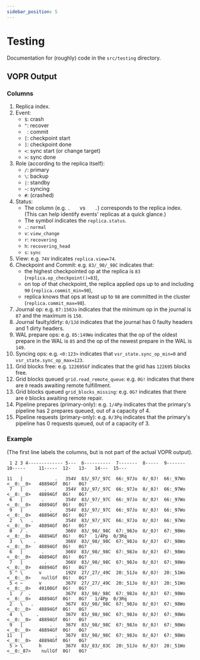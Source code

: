```yaml
---
sidebar_position: 5
---
```


# Testing

Documentation for (roughly) code in the `src/testing` directory.

## VOPR Output

### Columns

1. Replica index.
2. Event:
    - `$`: crash
    - `^`: recover
    - ` `: commit
    - `[`: checkpoint start
    - `]`: checkpoint done
    - `<`: sync start (or change target)
    - `>`: sync done
3. Role (according to the replica itself):
    - `/`: primary
    - `\`: backup
    - `|`: standby
    - `~`: syncing
    - `#`: (crashed)
4. Status:
    - The column (e.g. `.   ` vs `   .`) corresponds to the replica index. (This can help identify events' replicas at a quick glance.)
    - The symbol indicates the `replica.status`.
    - `.`: `normal`
    - `v`: `view_change`
    - `r`: `recovering`
    - `h`: `recovering_head`
    - `s`: `sync`
5. View: e.g. `74V` indicates `replica.view=74`.
6. Checkpoint and Commit: e.g. `83/_90/_98C` indicates that:
   - the highest checkpointed op at the replica is `83` (`replica.op_checkpoint()=83`),
   - on top of that checkpoint, the replica applied ops up to and including `90` (`replica.commit_min=90`),
   - replica knows that ops at least up to `98` are committed in the cluster (`replica.commit_max=98`).
7. Journal op: e.g. `87:150Jo` indicates that the minimum op in the journal is `87` and the maximum is `150`.
8. Journal faulty/dirty: `0/1Jd` indicates that the journal has 0 faulty headers and 1 dirty headers.
9. WAL prepare ops: e.g. `85:149Wo` indicates that the op of the oldest prepare in the WAL is `85` and the op of the newest prepare in the WAL is `149`.
10. Syncing ops: e.g. `<0:123>` indicates that `vsr_state.sync_op_min=0` and `vsr_state.sync_op_max=123`.
11. Grid blocks free: e.g. `122695Gf` indicates that the grid has `122695` blocks free.
12. Grid blocks queued `grid.read_remote_queue`: e.g. `0G!` indicates that there are `0` reads awaiting remote fulfillment.
13. Grid blocks queued `grid_blocks_missing`: e.g. `0G?` indicates that there are `0` blocks awaiting remote repair.
14. Pipeline prepares (primary-only): e.g. `1/4Pp` indicates that the primary's pipeline has 2 prepares queued, out of a capacity of 4.
15. Pipeline requests (primary-only): e.g. `0/3Pq` indicates that the primary's pipeline has 0 requests queued, out of a capacity of 3.

### Example

(The first line labels the columns, but is not part of the actual VOPR output).

```
 1 2 3 4------------- 5---  6----------  7-------  8-----  9------- 10-----     11-----  12-   13-   14---  15---

11   |            .   354V  83/_97/_97C  66:_97Jo  0/_0J!  66:_97Wo <__0:__0>   48894Gf  0G!   0G?
 7   |        .       354V  83/_97/_97C  66:_97Jo  0/_0J!  66:_97Wo <__0:__0>   48894Gf  0G!   0G?
 6   |       .        354V  83/_97/_97C  66:_97Jo  0/_0J!  66:_97Wo <__0:__0>   48894Gf  0G!   0G?
 9   |          .     354V  83/_97/_97C  66:_97Jo  0/_0J!  66:_97Wo <__0:__0>   48894Gf  0G!   0G?
 2   \   .            354V  83/_97/_97C  66:_97Jo  0/_0J!  66:_97Wo <__0:__0>   48894Gf  0G!   0G?
 0   / .              366V  83/_98/_98C  67:_98Jo  0/_0J!  67:_98Wo <__0:__0>   48894Gf  0G!   0G?   1/4Pp  0/3Rq
 3   \    .           366V  83/_98/_98C  67:_98Jo  0/_0J!  67:_98Wo <__0:__0>   48894Gf  0G!   0G?
 6   |       .        366V  83/_98/_98C  67:_98Jo  0/_0J!  67:_98Wo <__0:__0>   48894Gf  0G!   0G?
 7   |        .       366V  83/_98/_98C  67:_98Jo  0/_0J!  67:_98Wo <__0:__0>   48894Gf  0G!   0G?
 5 ^ \      v         192V  27/_27/_49C  20:_51Jo  0/_0J!  20:_51Wo <__0:__0>    nullGf  0G!   0G?
 5 < ~      v         367V  27/_27/_49C  20:_51Jo  0/_0J!  20:_51Wo <__0:__0>   49108Gf  0G!   0G?
 1   /  .             367V  83/_98/_98C  67:_98Jo  0/_0J!  67:_98Wo <__0:__0>   48894Gf  0G!   0G?   1/4Pp  0/3Rq
 2   \   .            367V  83/_98/_98C  67:_98Jo  0/_0J!  67:_98Wo <__0:__0>   48894Gf  0G!   0G?
 4   \     .          367V  83/_98/_98C  67:_98Jo  0/_0J!  67:_98Wo <__0:__0>   48894Gf  0G!   0G?
 9   |          .     367V  83/_98/_98C  67:_98Jo  0/_0J!  67:_98Wo <__0:__0>   48894Gf  0G!   0G?
11   |            .   367V  83/_98/_98C  67:_98Jo  0/_0J!  67:_98Wo <__0:__0>   48894Gf  0G!   0G?
 5 > \      h         367V  83/_83/_83C  20:_51Jo  0/_0J!  20:_51Wo <__0:_87>    nullGf  0G!   0G?
```
